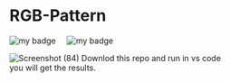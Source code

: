 # RGB-Pattern
![my badge](https://img.shields.io/badge/Made%20with-Python-blue?style=for-the-badge&logo=flutter)  &nbsp;  &nbsp; ![my badge](https://img.shields.io/github/last-commit/Shubh99992/RGB-Pattern?style=for-the-badge)

![Screenshot (84)](https://github.com/Shubh99992/RGB-Pattern/assets/105529358/fafee248-09d6-48d1-962f-90b747974086)
Downlod this repo and run in vs code\
you will get the results.
